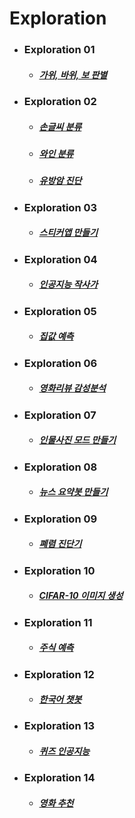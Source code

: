# Exploration

- ### Exploration 01
  - ##### [가위, 바위, 보 판별](https://github.com/Duodum/Exploration/blob/master/Exp01_rock_scissor_paper/Exp01_rock_scissor_paper.ipynb)

- ### Exploration 02
  - ##### [손글씨 분류](https://github.com/Duodum/Exploration/blob/master/Exp02_Classification/Exp02_digits.ipynb)
  - ##### [와인 분류](https://github.com/Duodum/Exploration/blob/master/Exp02_Classification/Exp02_wine.ipynb)
  - ##### [유방암 진단](https://github.com/Duodum/Exploration/blob/master/Exp02_Classification/Exp02_breast_cancer.ipynb)

- ### Exploration 03
  - ##### [스티커앱 만들기](https://github.com/Duodum/Exploration/blob/master/Exp03_Camera_Sticker/Exp03_Camera_Sticker.ipynb)

- ### Exploration 04
  - ##### [인공지능 작사가](https://github.com/Duodum/Exploration/blob/master/Exp04_Lyricist/Exp04_Lyricist.ipynb)

- ### Exploration 05
  - ##### [집값 예측](https://github.com/Duodum/Exploration/blob/master/Exp05_Kaggle_Kakr_Housing/Exp05_Kaggle_Kakr_Housing.ipynb)

- ### Exploration 06
  - ##### [영화리뷰 감성분석](https://github.com/Duodum/Exploration/blob/master/Exp06_Movie_Review/Exp06_Movie_Review.ipynb)

- ### Exploration 07
  - ##### [인물사진 모드 만들기](https://github.com/Duodum/Exploration/blob/master/Exp07_Semantic_Segmentation/Exp07_Semantic_Segmentation.ipynb)

- ### Exploration 08
  - ##### [뉴스 요약봇 만들기](https://github.com/Duodum/Exploration/blob/master/Exp08_News_Summarization/Exp08_News_Summarization.ipynb)

- ### Exploration 09
  - ##### [폐렴 진단기](https://github.com/Duodum/Exploration/blob/master/Exp09_Pneumonia_Diagnosis/Exp09_Pneumonia_Diagnosis.ipynb)

- ### Exploration 10
  - ##### [CIFAR-10 이미지 생성](https://github.com/Duodum/Exploration/blob/master/Exp10_Image_Generation/Exp10_Image_Generation.ipynb)

- ### Exploration 11
  - ##### [주식 예측](https://github.com/Duodum/Exploration/blob/master/Exp11_Stock_Prediction/Exp11_Stock_Prediction.ipynb)

- ### Exploration 12
  - ##### [한국어 챗봇](https://github.com/Duodum/Exploration/blob/master/Exp12_Transfomer_Chatbot/Exp12_Transfomer_Chatbot.ipynb)

- ### Exploration 13
  - ##### [퀴즈 인공지능](https://github.com/Duodum/Exploration/blob/master/Exp13_KorQuAD_QnA/Exp13_KorQuAD_QnA.ipynb)

- ### Exploration 14
  - ##### [영화 추천](https://github.com/Duodum/Exploration/blob/master/Exp14_MovieLens/Exp14_MovieLens.ipynb)